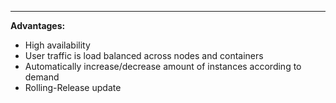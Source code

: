 ****
**Advantages:**
- High availability
- User traffic is load balanced across nodes and containers
- Automatically increase/decrease amount of instances according to demand
- Rolling-Release update
